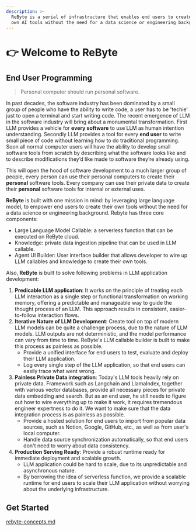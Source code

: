 ```yaml
---
description: >-
  ReByte is a serial of infrastructure that enables end users to create their
  own AI tools without the need for a data science or engineering background.
---
```


# 👉 Welcome to ReByte

## End User Programming

> Personal computer should run personal software.

In past decades, the software industry has been dominated by a small group of people who have the ability to write code, a user has to be 'techie' just to open a terminal and start writing code. The recent emergence of LLM in the software industry will bring about a monumental transformation. First LLM provides a vehicle for **every software** to use LLM as human intention understanding. Secondly LLM provides a tool for every **end user** to write small piece of code without learning how to do traditional programming. Soon all normal computer users will have the ability to develop small software tools from scratch by describing what the software looks like and to describe modifications they’d like made to software they’re already using.

This will open the hood of software development to a much larger group of people, every person can use their personal computers to create their **personal** software tools. Every company can use their private data to create their **personal** software tools for internal or external uses.

**ReByte** is built with one mission in mind: by leveraging large language model, to empower end users to create their own tools without the need for a data science or engineering background. Rebyte has three core components:
* Large Language Model Callable: a serverless function that can be executed on ReByte cloud.
* Knowledge: private data ingestion pipeline that can be used in LLM callable.
* Agent UI Builder: User interface builder that allows developer to wire up LLM callables and knowledge to create their own tools.

Also, **ReByte** is built to solve following problems in LLM application development:

1. **Predicable LLM application**: It works on the principle of treating each LLM interaction as a single step or functional transformation on working memory, offering a predictable and manageable way to guide the thought process of an LLM. This approach results in consistent, easier-to-follow interaction flows.
2. **Iterative Nature of LLM Development**: Create tool on top of modern LLM models can be quite a challenge process, due to the nature of LLM models. LLM outputs are not deterministic, and the model performance can vary from time to time. ReByte's LLM callable builder is built to make this process as painless as possible.
   * Provide a unified interface for end users to test, evaluate and deploy their LLM application.
   * Log every single step of the LLM application, so that end users can easily trace what went wrong.
3. **Painless Private Data integration**: Today's LLM tools heavily rely on private data. Framework such as Langchain and LlamaIndex, together with various vector databases, provide all necessary pieces for private data embedding and search. But as an end user, he still needs to figure out how to wire everything up to make it work, it requires tremendous engineer expertness to do it. We want to make sure that the data integration process is as painless as possible.
   * Provide a hosted solution for end users to import from popular data sources, such as Notion, Google, GitHub, etc., as well as from user's local computer.
   * Handle data source synchronization automatically, so that end users don't need to worry about data consistency.
4. **Production Serving Ready**: Provide a robust runtime ready for immediate deployment and scalable growth.
   * LLM application could be hard to scale, due to its unpredictable and asynchronous nature.
   * By borrowing the idea of serverless function, we provide a scalable runtime for end users to scale their LLM application without worrying about the underlying infrastructure.

## Get Started

[rebyte-concepts.md](overview/understanding-rebyte-architecture.md)
